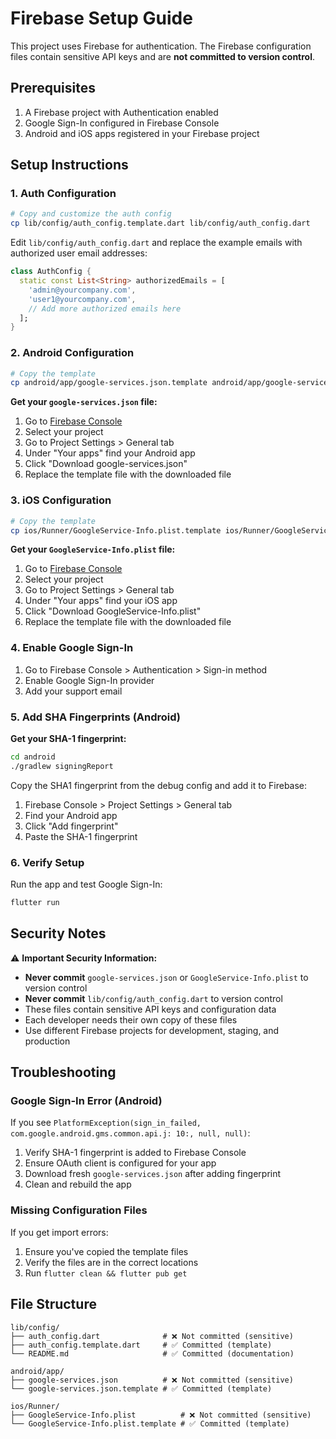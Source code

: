 # Firebase Setup Guide

This project uses Firebase for authentication. The Firebase configuration files contain sensitive API keys and are **not committed to version control**.

## Prerequisites

1. A Firebase project with Authentication enabled
2. Google Sign-In configured in Firebase Console
3. Android and iOS apps registered in your Firebase project

## Setup Instructions

### 1. Auth Configuration

```bash
# Copy and customize the auth config
cp lib/config/auth_config.template.dart lib/config/auth_config.dart
```

Edit `lib/config/auth_config.dart` and replace the example emails with authorized user email addresses:

```dart
class AuthConfig {
  static const List<String> authorizedEmails = [
    'admin@yourcompany.com',
    'user1@yourcompany.com',
    // Add more authorized emails here
  ];
}
```

### 2. Android Configuration

```bash
# Copy the template
cp android/app/google-services.json.template android/app/google-services.json
```

**Get your `google-services.json` file:**
1. Go to [Firebase Console](https://console.firebase.google.com/)
2. Select your project
3. Go to Project Settings > General tab
4. Under "Your apps" find your Android app
5. Click "Download google-services.json"
6. Replace the template file with the downloaded file

### 3. iOS Configuration

```bash
# Copy the template
cp ios/Runner/GoogleService-Info.plist.template ios/Runner/GoogleService-Info.plist
```

**Get your `GoogleService-Info.plist` file:**
1. Go to [Firebase Console](https://console.firebase.google.com/)
2. Select your project
3. Go to Project Settings > General tab
4. Under "Your apps" find your iOS app
5. Click "Download GoogleService-Info.plist"
6. Replace the template file with the downloaded file

### 4. Enable Google Sign-In

1. Go to Firebase Console > Authentication > Sign-in method
2. Enable Google Sign-In provider
3. Add your support email

### 5. Add SHA Fingerprints (Android)

**Get your SHA-1 fingerprint:**
```bash
cd android
./gradlew signingReport
```

Copy the SHA1 fingerprint from the debug config and add it to Firebase:
1. Firebase Console > Project Settings > General tab
2. Find your Android app
3. Click "Add fingerprint"
4. Paste the SHA-1 fingerprint

### 6. Verify Setup

Run the app and test Google Sign-In:
```bash
flutter run
```

## Security Notes

⚠️ **Important Security Information:**

- **Never commit** `google-services.json` or `GoogleService-Info.plist` to version control
- **Never commit** `lib/config/auth_config.dart` to version control
- These files contain sensitive API keys and configuration data
- Each developer needs their own copy of these files
- Use different Firebase projects for development, staging, and production

## Troubleshooting

### Google Sign-In Error (Android)

If you see `PlatformException(sign_in_failed, com.google.android.gms.common.api.j: 10:, null, null)`:

1. Verify SHA-1 fingerprint is added to Firebase Console
2. Ensure OAuth client is configured for your app
3. Download fresh `google-services.json` after adding fingerprint
4. Clean and rebuild the app

### Missing Configuration Files

If you get import errors:
1. Ensure you've copied the template files
2. Verify the files are in the correct locations
3. Run `flutter clean && flutter pub get`

## File Structure

```
lib/config/
├── auth_config.dart              # ❌ Not committed (sensitive)
├── auth_config.template.dart     # ✅ Committed (template)
└── README.md                     # ✅ Committed (documentation)

android/app/
├── google-services.json          # ❌ Not committed (sensitive)
└── google-services.json.template # ✅ Committed (template)

ios/Runner/
├── GoogleService-Info.plist          # ❌ Not committed (sensitive)
└── GoogleService-Info.plist.template # ✅ Committed (template)
```